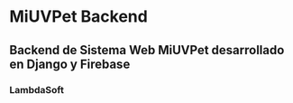# MiUVPet Backend
## Backend de Sistema Web MiUVPet desarrollado en Django y Firebase
### LambdaSoft
